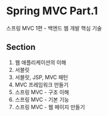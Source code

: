 # Spring MVC Part.1
스프링 MVC 1편 - 백엔드 웹 개발 핵심 기술
<br>
## Section
1. 웹 애플리케이션의 이해
2. 서블릿
3. 서블릿, JSP, MVC 패턴
4. MVC 프레임워크 만들기
5. 스프링 MVC - 구조 이해
6. 스프링 MVC - 기본 기능
7. 스프링 MVC - 웹 페이지 만들기
